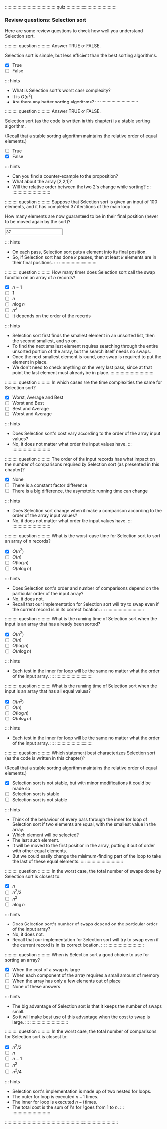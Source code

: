 
:::::::::::::::::::::::::::::::::::::::: quiz ::::::::::::::::::::::::::::::::::::::::
### Review questions: Selection sort

Here are some review questions to check how well you understand Selection sort.


:::::::::: question ::::::::::
Answer TRUE or FALSE.

Selection sort is simple, but less efficient than the best sorting algorithms.

- [x] True
- [ ] False

::: hints
- What is Selection sort's worst case complexity?
- It is $O(n^2)$.
- Are there any better sorting algorithms?
:::
::::::::::::::::::::::::::::::



:::::::::: question ::::::::::
Answer TRUE or FALSE.

Selection sort (as the code is written in this chapter) is a stable sorting algorithm.

(Recall that a stable sorting algorithm maintains the relative order of equal elements.)

- [ ] True
- [x] False

::: hints
- Can you find a counter-example to the proposition?
- What about the array [2,2,1]?
- Will the relative order between the two 2's change while sorting?
:::
::::::::::::::::::::::::::::::



:::::::::: question ::::::::::
Suppose that Selection sort is given an input of 100 elements,
and it has completed 37 iterations of the main loop.

How many elements are now guaranteed to be in their final
position (never to be moved again by the sort)?

<input type="text" value="37"/>

::: hints
- On each pass, Selection sort puts a element into its final position.
- So, if Selection sort has done $k$ passes, then at least $k$ elements are in their final positions.
:::
::::::::::::::::::::::::::::::



:::::::::: question ::::::::::
How many times does Selection sort call the swap function on an array of $n$ records?

- [x] $n-1$
- [ ] $1$
- [ ] $n$
- [ ] $n \log n$
- [ ] $n^2$
- [ ] It depends on the order of the records

::: hints
- Selection sort first finds the smallest element in an
unsorted list, then the second smallest, and so on.
- To find the next smallest element requires searching
through the entire unsorted portion of the array, but the
search itself needs no swaps.
- Once the next smallest element is found, one swap is
required to put the element in place.
- We don't need to check anything on the very last pass,
since at that point the last element
must already be in place.
:::
::::::::::::::::::::::::::::::



:::::::::: question ::::::::::
In which cases are the time complexities the same for Selection sort?

- [x] Worst, Average and Best
- [ ] Worst and Best
- [ ] Best and Average
- [ ] Worst and Average

::: hints
- Does Selection sort's cost vary according to the order of the array input values?
- No, it does not matter what order the input values have.
:::
::::::::::::::::::::::::::::::



:::::::::: question ::::::::::
The order of the input records has what
impact on the number of comparisons required by Selection sort
(as presented in this chapter)?

- [x] None
- [ ] There is a constant factor difference
- [ ] There is a big difference, the asymptotic running time can change

::: hints
- Does Selection sort change when it make a comparison according to the order of the array input values?
- No, it does not matter what order the input values have.
:::
::::::::::::::::::::::::::::::



:::::::::: question ::::::::::
What is the worst-case time for Selection sort to sort an array of n records?

- [x] $O(n^2)$
- [ ] $O(n)$
- [ ] $O(\log n)$
- [ ] $O(n \log n)$

::: hints
- Does Selection sort's order and number of comparisons depend on the particular order of the input array?
- No, it does not.
- Recall that our implementation for Selection sort will
try to swap even if the current record is in its correct location.
:::
::::::::::::::::::::::::::::::



:::::::::: question ::::::::::
What is the running time of Selection sort
when the input is an array that has already been sorted?

- [x] $O(n^2)$
- [ ] $O(n)$
- [ ] $O(\log n)$
- [ ] $O(n \log n)$

::: hints
- Each test in the inner for loop will be the same no
matter what the order of the input array.
:::
::::::::::::::::::::::::::::::



:::::::::: question ::::::::::
What is the running time of Selection sort
when the input is an array that has all equal values?

- [x] $O(n^2)$
- [ ] $O(n)$
- [ ] $O(\log n)$
- [ ] $O(n \log n)$

::: hints
- Each test in the inner for loop will be the same no
matter what the order of the input array.
:::
::::::::::::::::::::::::::::::



:::::::::: question ::::::::::
Which statement best characterizes
Selection sort (as the code is written in this chapter)?

(Recall that a stable sorting algorithm maintains the relative order of equal elements.)

- [x] Selection sort is not stable, but with
minor modifications it could be made so
- [ ] Selection sort is stable
- [ ] Selection sort is not stable

::: hints
- Think of the behaviour of every pass through the inner
for loop of Selection sort if two elements are equal, with
the smallest value in the array.
- Which element will be selected?
- The last such element.
- It will be moved to the first position in the array, putting
it out of order with other equal elements.
- But we could easily change the minimum-finding part of the
loop to take the last of these equal elements.
:::
::::::::::::::::::::::::::::::



:::::::::: question ::::::::::
In the worst case, the total number of swaps done by Selection sort is closest to:

- [x] $n$
- [ ] $n^2/2$
- [ ] $n^2$
- [ ] $n \log n$

::: hints
- Does Selection sort's number of swaps depend on the particular order of the input array?
- No, it does not.
- Recall that our implementation for Selection sort will
try to swap even if the current record is in its correct location.
:::
::::::::::::::::::::::::::::::



:::::::::: question ::::::::::
When is Selection sort a good choice to use for sorting an array?

- [x] When the cost of a swap is large
- [ ] When each component of the array requires a small amount of memory
- [ ] When the array has only a few elements out of place
- [ ] None of these answers

::: hints
- The big advantage of Selection sort is that it keeps the number of swaps small.
- So it will make best use of this advantage when the cost to swap is large.
:::
::::::::::::::::::::::::::::::



:::::::::: question ::::::::::
In the worst case, the total number of comparisons for Selection sort is closest to:

- [x] $n^2/2$
- [ ] $n$
- [ ] $n-1$
- [ ] $n^2$
- [ ] $n^2/4$

::: hints
- Selection sort's implementation is made up of two nested for loops.
- The outer for loop is executed $n-1$ times.
- The inner for loop is executed $n-i$ times.
- The total cost is the sum of $i$'s for $i$ goes from 1 to $n$.
:::
::::::::::::::::::::::::::::::

::::::::::::::::::::::::::::::::::::::::::::::::::::::::::::::::::::::::::::::::::::::::::

